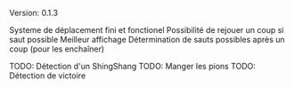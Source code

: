Version: 0.1.3 

Systeme de déplacement fini et fonctionel
Possibilité de rejouer un coup si saut possible
Meilleur affichage
Détermination de sauts possibles après un coup (pour les enchaîner)

TODO: Détection d'un ShingShang
TODO: Manger les pions
TODO: Détection de victoire
